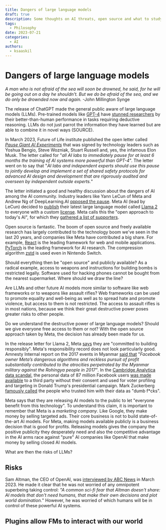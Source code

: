 ```yaml
---
title: Dangers of large language models
draft: true
description: Some thoughts on AI threats, open source and what to study
tags:
  - Philosophy
date: 2023-07-21
categories:
  - AI
authors:
  - ksaaskil
---
```


# Dangers of large language models

_A man who is not afraid of the sea will soon be drowned, he said, for he will be going out on a day he shouldn't. But we do be afraid of the sea, and we do only be drownded now and again._ -John Millington Synge

<!-- more -->

The release of ChatGPT made the general public aware of large language models (LLMs). Pre-trained models like [GPT-4](https://openai.com/research/gpt-4) have [stunned researchers](https://arxiv.org/abs/2303.12712) by their better-than-human performance in tasks requiring deductive reasoning. LLMs do not just parrot the information they have learned but are able to combine it in novel ways (SOURCE).

<!--LLMs fall under the larger umbrella of [foundation models](https://www.adalovelaceinstitute.org/resource/foundation-models-explainer/) (FMs). Foundation models are models pre-trained on huge internet-scale datasets to handle specific tasks such as text-to-text or text-to-image generation. Training FMs from scratch is in reach only for tech giants.-->

In March 2023, Future of Life institute published the open letter called [_Pause Giant AI Experiments_](https://futureoflife.org/open-letter/pause-giant-ai-experiments/) that was signed by technology leaders such as Yoshua Bengio, Steve Wozniak, Stuart Russell and, yes, the infamous Elon Musk. The letter called for "_all AI labs to immediately pause for at least 6 months the training of AI systems more powerful than GPT-4_". The letter went on to say that "_AI labs and independent experts should use this pause to jointly develop and implement a set of shared safety protocols for advanced AI design and development that are rigorously audited and overseen by independent outside experts._"

The letter initiated a good and healthy discussion about the dangers of AI among the AI community. Industry leaders like Yann LeCun of Meta and Andrew Ng of DeepLearning.AI [opposed the pause](https://www.youtube.com/watch?v=BY9KV8uCtj4). Meta AI (lead by LeCun) decided to [publish](https://about.fb.com/news/2023/07/llama-2/) their latest large language model called [Llama 2](https://arxiv.org/abs/2307.09288) to everyone with a custom [license](https://github.com/facebookresearch/llama/blob/main/LICENSE). Meta calls this the "open approach to today's AI", for which they [gathered a list of supporters](https://about.fb.com/news/2023/07/llama-2-statement-of-support/).

Open source is fantastic. The boom of open source and freely available research has largely contributed to the technology boom we've seen in the last 20 years, and companies like Meta have contributed a big share. For example, [React](https://react.dev/) is the leading framework for web and mobile applications. [PyTorch](https://pytorch.org/) is the leading framework for AI research. The compression algorithm [zstd](https://en.wikipedia.org/wiki/Zstd) is used even in Nintendo Switch.

Should everything then be "open source" and publicly available? As a radical example, access to weapons and instructions for building bombs is restricted legally. Software used for hacking phones cannot be bought from the nearest supermarket. Where should we draw the line?

Are LLMs and other future AI models more similar to software like web frameworks or to weapons like assault rifles? Web frameworks can be used to promote equality and well-being as well as to spread hate and promote violence, but access to them is not restricted. The access to assault rifles is in most nations, because we think their great destructive power poses greater risks to other people.

Do we understand the destructive power of large language models? Should we give everyone free access to them or not? With the open source approach taken by Meta, the decision has already been made for us.

In the release letter for Llama 2, Meta [says](https://about.fb.com/news/2023/07/llama-2/) they are "committed to building responsibly". Meta's responsibility record does not look particularly good. Amnesty Internal report on the 2017 events in Myanmar [said that](https://www.amnesty.org/en/latest/news/2022/09/myanmar-facebooks-systems-promoted-violence-against-rohingya-meta-owes-reparations-new-report/) "_Facebook owner Meta’s dangerous algorithms and reckless pursuit of profit substantially contributed to the atrocities perpetrated by the Myanmar military against the Rohingya people in 2017"_. In the [Cambridge Analytica data scandal](https://en.wikipedia.org/wiki/Facebook%E2%80%93Cambridge_Analytica_data_scandal), the personal data of 87 million Facebook users [was made available](https://www.bbc.com/news/technology-64075067) to a third party without their consent and used for voter profiling and targeting in Donald Trump's presidential campaign. Mark Zuckerberg [famously called](https://www.newyorker.com/magazine/2010/09/20/the-face-of-facebook) the people who trusted him with their data as "dumb f\*cks".

Meta says that they are releasing AI models to the public to let "everyone benefit from this technology". To understand this claim, it is important to remember that Meta is a _marketing company_. Like Google, they make money by selling targeted ads. Their core business is not to build state-of-the-art AI models. For Meta, making models available publicly is a business decision that is good for profits. Releasing models gives the company the positive publicity they desperately need and also the competitive advantage in the AI arms race against "pure" AI companies like OpenAI that make money by selling closed AI models.

What are then the risks of LLMs?

## Risks

<!--## Disinformation: Robot calls, spam, deep fakes and all that
-->

Sam Altman, the CEO of OpenAI, was [interviewed by ABC News](https://abcnews.go.com/Technology/openai-ceo-sam-altman-ai-reshape-society-acknowledges/story?id=97897122) in March 2023. He made it clear that he was not worried of any omnipotent superbeing taking control: _"A common sci-fi fear that Altman doesn't share: AI models that don't need humans, that make their own decisions and plot world domination._" However, he was worried of which humans will be in control of these powerful AI systems.

<!--However, I have also been somewhat disappointed to see the letter being dismissed either as a misunderstanding of how current AI systems work, as Elon Musk's marketing gimmick, or as an attempt to slow down competition.

For example, the Finnish Mikrobitti magazine recently described the letter as a warning about a conscious superbeing turning against humanity. Given that the article had just explained how LLMs are nothing more than text-to-text generators, this made the letter look ridiculous. How could a simple text-to-text generator become conscious?

I don't know if the author had even read the letter, but to me, this misunderstanding is a good example of the power of science fiction. Try googling for images with "AI existential threat" and you'll find pictures of menacing human-like robots that look like the Terminator.

What did the letter then warn us about?

Consider that you're an unpopular dictator waging war against a neighbor country. You have eliminated almost all of your skilled generals in fear of a coup. You lack skilled strategists and you are given the opportunity to let an AI system take control of your troops such as autonomous drones. Sometimes the system makes bad mistakes that leads to the deaths of a lot of soldiers, but that's a price you're willing to pay. What would stop you from trying it out?-->

## Plugins allow FMs to interact with our world
